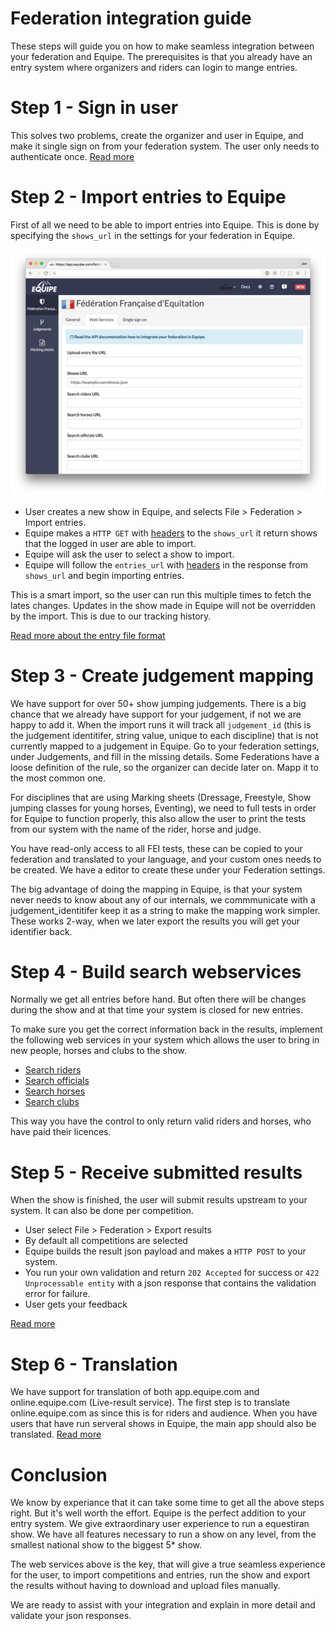 # Federation integration guide

These steps will guide you on how to make seamless integration between your federation and Equipe. The prerequisites is that you already have an entry system where organizers and riders can login to mange entries.

# Step 1 - Sign in user

This solves two problems, create the organizer and user in Equipe, and make it single sign on from your federation system. The user only needs to authenticate once. [Read more](SINGLE_SIGN_ON.mdown)

# Step 2 - Import entries to Equipe

First of all we need to be able to import entries into Equipe. This is done by specifying the `shows_url` in the settings for your federation in Equipe. 

![Image of Federation webservices](images/federation_webservices.png?raw=true)

* User creates a new show in Equipe, and selects File > Federation > Import entries.
* Equipe makes a `HTTP GET` with [headers](FEDERATION.mdown#authentication) to the `shows_url` it return shows that the logged in user are able to import.
* Equipe will ask the user to select a show to import. 
* Equipe will follow the `entries_url` with [headers](FEDERATION.mdown#authentication) in the response from `shows_url` and begin importing entries. 

This is a smart import, so the user can run this multiple times to fetch the lates changes. Updates in the show made in Equipe will not be overridden by the import. This is due to our tracking history.

[Read more about the entry file format](FEDERATION.mdown#shows)

# Step 3 - Create judgement mapping

We have support for over 50+ show jumping judgements. There is a big chance that we already have support for your judgement, if not we are happy to add it. When the import runs it will track all `judgement_id` (this is the judgement identitifer, string value, unique to each discipline) that is not currently mapped to a judgement in Equipe. Go to your federation settings, under Judgements, and fill in the missing details. Some Federations have a loose definition of the rule, so the organizer can decide later on. Mapp it to the most common one.

For disciplines that are using Marking sheets (Dressage, Freestyle, Show jumping classes for young horses, Eventing), we need to full tests in order for Equipe to function properly, this also allow the user to print the tests from our system with the name of the rider, horse and judge.

You have read-only access to all FEI tests, these can be copied to your federation and translated to your language, and your custom ones needs to be created. We have a editor to create these under your Federation settings.

The big advantage of doing the mapping in Equipe, is that your system never needs to know about any of our internals, we commmunicate with a judgement_identitifer keep it as a string to make the mapping work simpler. These works 2-way, when we later export the results you will get your identifier back.

# Step 4 - Build search webservices

Normally we get all entries before hand. But often there will be changes during the show and at that time your system is closed for new entries.

To make sure you get the correct information back in the results, implement the following web services in your system which allows the user to bring in new people, horses and clubs to the show.

  * [Search riders](FEDERATION.mdown#search-riders)
  * [Search officials](FEDERATION.mdown#search-officials)
  * [Search horses](FEDERATION.mdown#search-horses)
  * [Search clubs](FEDERATION.mdown#search-clubs)

This way you have the control to only return valid riders and horses, who have paid their licences.

# Step 5 - Receive submitted results

When the show is finished, the user will submit results upstream to your system. It can also be done per competition.

* User select File > Federation > Export results
* By default all competitions are selected
* Equipe builds the result json payload and makes a `HTTP POST` to your system.
* You run your own validation and return `202 Accepted` for success or `422 Unprocessable entity` with a json response that contains the validation error for failure.
* User gets your feedback

[Read more](FEDERATION.mdown#submit-results)

# Step 6 - Translation

We have support for translation of both app.equipe.com and online.equipe.com (Live-result service). The first step is to translate online.equipe.com as since this is for riders and audience. When you have users that have run serveral shows in Equipe, the main app should also be translated. [Read more](TRANSLATION.mdown)

# Conclusion

We know by experiance that it can take some time to get all the above steps right. But it's well worth the effort. Equipe is the perfect addition to your entry system. We give extraordinary user experience to run a equestiran show. We have all features necessary to run a show on any level, from the smallest national show to the biggest 5* show.

The web services above is the key, that will give a true seamless experience for the user, to import competitions and entries, run the show and export the results without having to download and upload files manually.

We are ready to assist with your integration and explain in more detail and validate your json responses.

